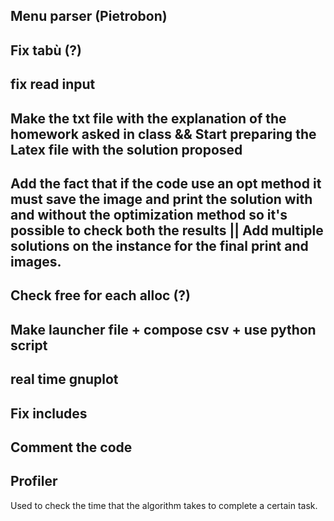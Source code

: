 
## Menu parser (Pietrobon)

## Fix tabù (?)

## fix read input

## Make the txt file with the explanation of the homework asked in class && Start preparing the Latex file with the solution proposed

## Add the fact that if the code use an opt method it must save the image and print the solution with and without the optimization method so it's possible to check both the results || Add multiple solutions on the instance for the final print and images. 

## Check free for each alloc (?)

## Make launcher file + compose csv + use python script

## real time gnuplot






## Fix includes

## Comment the code

## Profiler
Used to check the time that the algorithm takes to complete a certain task.
